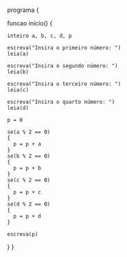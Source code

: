 <!-- 8. Ler quatro números inteiros e calcular a soma dos que forem par. -->

programa 
{

  funcao inicio() 
  {

    inteiro a, b, c, d, p

    escreva("Insira o primeiro número: ")
    leia(a)

    escreva("Insira o segundo número: ")
    leia(b)

    escreva("Insira o terceiro número: ")
    leia(c)

    escreva("Insira o quarto número: ")
    leia(d)

    p = 0

    se(a % 2 == 0)
    {
      p = p + a
    }
    se(b % 2 == 0)
    {
      p = p + b
    }
    se(c % 2 == 0)
    {
      p = p + c
    }
    se(d % 2 == 0)
    {
      p = p + d
    }

    escreva(p)
  }
}
